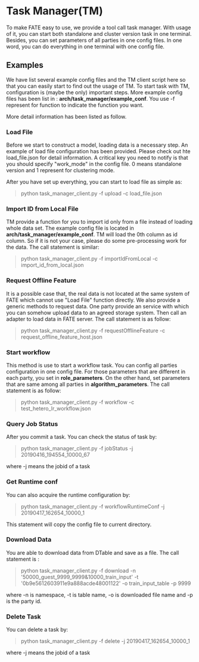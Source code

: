 # Task Manager(TM)

To make FATE easy to use, we provide a tool call task manager. With usage of it, you can start both standalone and cluster version task in one terminal. Besides, you can set parameters of all parties in one config files. In one word, you can do everything in one terminal with one config file.

## Examples

We have list several example config files and the TM client script here so that you can easily start to find out the usage of TM. To start task with TM, configuration is (maybe the only) important steps. More example config files has been list in : **arch/task_manager/example_conf**. You use -f represent for function to indicate the function you want.

 More detail information has been listed as follow.

### Load File

Before we start to construct a model, loading data is a necessary step. An example of load file configuration has been provided. Please check out hte load_file.json for detail information. A critical key you need to notify is that you should specify "work_mode" in the config file. 0 means standalone version and 1 represent for clustering mode.

After you have set up everything, you can start to load file as simple as:

>  python task_manager_client.py -f upload -c load_file.json

### Import ID from Local File

TM provide a function for you to import id only from a file instead of loading whole data set. The example config file is located in **arch/task_manager/example_conf**. TM will load the 0th column as id column. So if it is not your case, please do some pre-processing work for the data. The call statement is similar:

> python task_manager_client.py -f importIdFromLocal -c import_id_from_local.json


### Request Offline Feature

It is a possible case that, the real data is not located at the same system of FATE which cannot use "Load File" function directly. We also provide a generic methods to request data. One party provide an service with which you can somehow upload data to an agreed storage system. Then call an adapter to load data in FATE server. The call statement is as follow:

> python task_manager_client.py -f requestOfflineFeature -c request_offline_feature_host.json

### Start workflow

This method is use to start a workflow task. You can config all parties configuration in one config file. For those parameters that are different in each party, you set in **role_parameters**. On the other hand, set parameters that are same among all parties in **algorithm_parameters**. The call statement is as follow:

> python task_manager_client.py -f workflow -c test_hetero_lr_workflow.json

### Query Job Status

After you commit a task. You can check the status of task by:

> python task_manager_client.py -f jobStatus -j 20190416_194554_10000_67

where -j means the jobid of a task

### Get Runtime conf

You can also acquire the runtime configuration by:

> python task_manager_client.py -f workflowRuntimeConf -j 20190417_162654_10000_1

This statement will copy the config file to current directory.

### Download Data

You are able to download data from DTable and save as a file. The call statement is :

> python task_manager_client.py -f download -n '50000_guest_9999_9999&10000_train_input' -t '0b9e5612603911e9a888acde48001122' -o train_input_table -p 9999

where -n is namespace, -t is table name, -o is downloaded file name and -p is the party id.

### Delete Task

You can delete a task by:

> python task_manager_client.py -f delete -j 20190417_162654_10000_1

where -j means the jobid of a task
